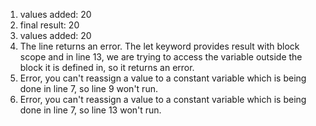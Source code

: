 1. values added: 20
2. final result: 20
3. values added: 20
4. The line returns an error. The let keyword provides result with block scope and in line 13, we are trying to access the variable outside the block it is defined in, so it returns an error.
5. Error, you can't reassign a value to a constant variable which is being done in line 7, so line 9 won't run.
6. Error, you can't reassign a value to a constant variable which is being done in line 7, so line 13 won't run.
